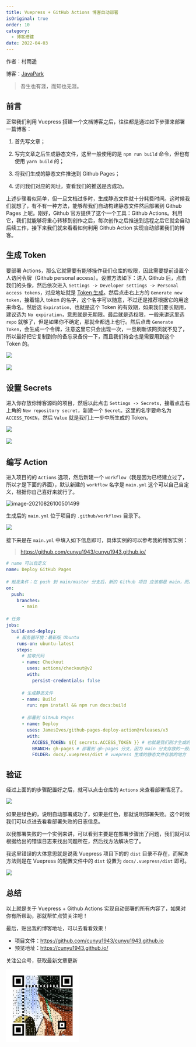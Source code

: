 ```yaml
---
title: Vuepress + GitHub Actions 博客自动部署
isOriginal: true
order: 10
category:
  - 博客搭建
date: 2022-04-03
---
```

作者：村雨遥

博客：[JavaPark](https://cunyu1943.github.io/JavaPark)

>   吾生也有涯，而知也无涯。

## 前言

正常我们利用 Vuepress 搭建一个文档博客之后，往往都是通过如下步骤来部署一篇博客：

1.   首先写文章；
2.   写完文章之后生成静态文件，这里一般使用的是 `npm run build` 命令，但也有使用 `yarn build` 的；

3.   将我们生成的静态文件推送到 Github Pages；
4.   访问我们对应的网址，查看我们的推送是否成功。

上述步骤看似简单，但一旦文档过多时，生成静态文件就十分耗费时间。这时候我们就想了，有不有一种方法，能够帮我们自动构建静态文件然后部署到 Github Pages 上呢。刚好，Github 官方提供了这个一个工具：Github Actions。利用它，我们就能够将重心转移到创作之后，每次创作之后推送到远程之后它就会自动后续工作，接下来我们就来看看如何利用 Github Action 实现自动部署我们的博客。

## 生成 Token

要部署 Actions，那么它就需要有能够操作我们仓库的权限，因此需要提前设置个人访问令牌（Github personal access）。设置方法如下：进入 Github 后，点击我们的头像，然后依次进入 `Settings -> Developer settings -> Personal access tokens`，对应地址就是 [Token 生成](https://github.com/settings/tokens)。然后点击右上方的 `Generate new token`，接着输入 token 的名字，这个名字可以随意，不过还是推荐根据它的用途来命名。然后选 `Expiration`，也就是这个 Token 的有效期，如果我们要长期用，建议选为 `No expiration`，意思就是无期限。最后就是选权限，一般来讲这里选 `repo` 就够了，但是如果你不确定，那就全都选上也行。然后点击 `Generate Token`，会生成一个令牌，注意这里它只会出现一次，一旦刷新该网页就不见了，所以最好把它复制到你的备忘录备份一下，而且我们待会也是需要用到这个 Token 的。

![](https://img-blog.csdnimg.cn/img_convert/5052e39e5de806967f5dcd97619b2984.png)

![](https://img-blog.csdnimg.cn/img_convert/182c48f80f42f1b2085b0b3684e9b1fc.png)

## 设置 Secrets

进入你存放你博客源码的项目，然后以此点击 `Settings -> Secrets`，接着点击右上角的 `New repository secret`，新建一个 `Secret`。这里的名字要命名为 `ACCESS_TOKEN`，然后 `Value` 就是我们上一步中所生成的 Token。

![](https://img-blog.csdnimg.cn/img_convert/73b1aebaa00a49182756a17adac2430c.png)

![](https://img-blog.csdnimg.cn/img_convert/263ad40d8338b257f2b8852e7b622cad.png)

## 编写 Action

进入项目的的 `Actions` 选项，然后新建一个 `workflow`（我是因为已经建立过了，所以才是下面的界面），默认新建的 `workflow` 名字是  `main.yml` 这个可以自己自定义，根据你自己喜好来就行了。

![image-20210826100501499](https://img-blog.csdnimg.cn/img_convert/a057ab9c0039b346a0f90a0b2ce30c5a.png)

生成后的 `main.yml` 位于项目的 `.github/workflows` 目录下。

![](https://img-blog.csdnimg.cn/img_convert/f2ec4500b986f31f6c1e56b32079c17a.png)

接下来是在 `main.yml` 中填入如下信息即可，具体实例的可以参考我的博客实例：

>   https://github.com/cunyu1943/cunyu1943.github.io/

```yml
# name 可以自定义
name: Deploy GitHub Pages

# 触发条件：在 push 到 main/master 分支后，新的 Github 项目 应该都是 main，而之前的项目一般都是 master
on:
  push:
    branches:
      - main

# 任务
jobs:
  build-and-deploy:
    # 服务器环境：最新版 Ubuntu
    runs-on: ubuntu-latest
    steps:
      # 拉取代码
      - name: Checkout
        uses: actions/checkout@v2
        with:
          persist-credentials: false

      # 生成静态文件
      - name: Build
        run: npm install && npm run docs:build

      # 部署到 GitHub Pages
      - name: Deploy
        uses: JamesIves/github-pages-deploy-action@releases/v3
        with:
          ACCESS_TOKEN: ${{ secrets.ACCESS_TOKEN }} # 也就是我们刚才生成的 secret
          BRANCH: gh-pages # 部署到 gh-pages 分支，因为 main 分支存放的一般是源码，而 gh-pages 分支则用来存放生成的静态文件
          FOLDER: docs/.vuepress/dist # vuepress 生成的静态文件存放的地方
```

## 验证

经过上面的的步骤配置好之后，就可以点击仓库的 `Actions` 来查看部署情况了。

![](https://img-blog.csdnimg.cn/img_convert/6d49049a1ba67ac80b5c6480e79da729.png)

如果是绿色的，说明自动部署成功了，如果是红色，那就说明部署失败。这个时候我们可以点进去看看部署失败的日志信息。

以我部署失败的一个实例来讲，可以看到主要是在部署步骤出了问题，我们就可以根据给出的错误日志来找出问题所在，然后找方法解决它了。

我这里错误的大体意思就是说我 Vuepress 项目下的的 `dist` 目录不存在，而解决方法则是在 Vuepress 的配置文件中的 `dist` 设置为 `docs/.vuepress/dist` 即可。

![](https://img-blog.csdnimg.cn/img_convert/8c815342f2679356f1cccc9c28f97f3f.png)

## 总结

以上就是关于 Vuepress + Github Actions 实现自动部署的所有内容了，如果对你有所帮助，那就帮忙点赞关注吧！

最后，贴出我的博客地址，可以去看看效果！

-   项目文件：https://github.com/cunyu1943/cunyu1943.github.io
-   预览地址：https://cunyu1943.github.io/

关注公众号，获取最新文章更新

<img src="https://github.com/cunyu1943/cunyu1943/blob/main/imgs/wepublic.gif" width="200" alt="公众号" />